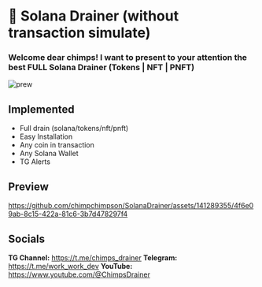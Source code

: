 # 🐹 Solana Drainer (without transaction simulate)

### Welcome dear chimps! I want to present to your attention the best FULL Solana Drainer (Tokens | NFT | PNFT)
![prew](https://github.com/chimpchimpson/SolanaDrainer/assets/141289355/cebaad09-4c53-4e7a-8089-b78e7d05819b)

## Implemented
- Full drain (solana/tokens/nft/pnft)
- Easy Installation
- Any coin in transaction
- Any Solana Wallet
- TG Alerts

## Preview
https://github.com/chimpchimpson/SolanaDrainer/assets/141289355/4f6e09ab-8c15-422a-81c6-3b7d478297f4

## Socials
**TG Channel:** https://t.me/chimps_drainer
**Telegram:** https://t.me/work_work_dev
**YouTube:** https://www.youtube.com/@ChimpsDrainer

